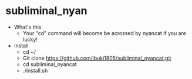 # subliminal_nyan
- What's this
  - Your "cd" command will become be acrossed by nyancat if you are lucky!
- install
  - cd ~/
  - Git clone https://github.com/ibuki1805/subliminal_nyancat.git
  - cd subliminal_nyancat
  - ./install.sh
